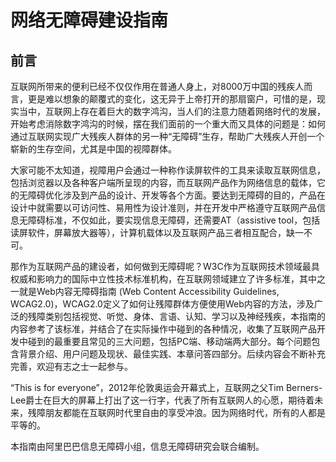 # 网络无障碍建设指南
## 前言

互联网所带来的便利已经不仅仅作用在普通人身上，对8000万中国的残疾人而言，更是难以想象的颠覆式的变化，这无异于上帝打开的那扇窗户，可惜的是，现实当中，互联网上存在着巨大的数字鸿沟，当人们的注意力随着网络时代的发展，开始考虑消除数字鸿沟的时候，摆在我们面前的一个重大而又具体的问题是：如何通过互联网实现广大残疾人群体的另一种“无障碍”生存，帮助广大残疾人开创一个崭新的生存空间，尤其是中国的视障群体。

大家可能不太知道，视障用户会通过一种称作读屏软件的工具来读取互联网信息，包括浏览器以及各种客户端所呈现的内容，而互联网产品作为网络信息的载体，它的无障碍优化涉及到产品的设计、开发等各个方面。要达到无障碍的目的，产品在设计中就需要以可访问性、易用性为设计准则，并在开发中严格遵守互联网产品信息无障碍标准，不仅如此，要实现信息无障碍，还需要AT（assistive tool，包括读屏软件，屏幕放大器等），计算机载体以及互联网产品三者相互配合，缺一不可。


那作为互联网产品的建设者，如何做到无障碍呢？W3C作为互联网技术领域最具权威和影响力的国际中立性技术标准机构，在互联网领域建立了许多标准，其中之一就是Web内容无障碍指南 (Web Content Accessibility Guidelines, WCAG2.0)，WCAG2.0定义了如何让残障群体方便使用Web内容的方法，涉及广泛的残障类别包括视觉、听觉、身体、言语、认知、学习以及神经残疾，本指南的内容参考了该标准，并结合了在实际操作中碰到的各种情况，收集了互联网产品开发中碰到的最重要且常见的三大问题，包括PC端、移动端两大部分。每个问题包含背景介绍、用户问题及现状、最佳实践、本章问答四部分。后续内容会不断补充完善，欢迎有志之士一起参与。


“This is for everyone”，2012年伦敦奥运会开幕式上，互联网之父Tim Berners-Lee爵士在巨大的屏幕上打出了这一行字，代表了所有互联网人的心愿，期待着未来，残障朋友都能在互联网时代里自由的享受冲浪。因为网络时代，所有的人都是平等的。

本指南由阿里巴巴信息无障碍小组，信息无障碍研究会联合编制。



